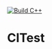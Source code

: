 [![Build C++](https://github.com/eavadney/CITest/actions/workflows/actions.yml/badge.svg)](https://github.com/eavadney/CITest/actions/workflows/actions.yml)
# CITest

